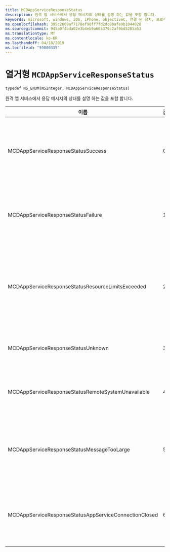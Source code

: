 ```yaml
---
title: MCDAppServiceResponseStatus
description: 원격 앱 서비스에서 응답 메시지의 상태를 설명 하는 값을 포함 합니다.
keywords: microsoft, windows, iOS, iPhone, objectiveC, 연결 된 장치, 프로젝트 로마
ms.openlocfilehash: 395c2669af7178ef90ff7fd2dc8bafe9b1044028
ms.sourcegitcommit: 945a0f4bda02e3b4eb9a665379c2af9bd5285a53
ms.translationtype: MT
ms.contentlocale: ko-KR
ms.lasthandoff: 04/18/2019
ms.locfileid: "59800335"
---
```

# <a name="enum-mcdappserviceresponsestatus"></a>열거형 `MCDAppServiceResponseStatus`

```
typedef NS_ENUM(NSInteger, MCDAppServiceResponseStatus)
```

원격 앱 서비스에서 응답 메시지의 상태를 설명 하는 값을 포함 합니다.

|이름         | 값  | 설명    |                           
|--------|-------------|-----|
|MCDAppServiceResponseStatusSuccess |0| App service는 성공적으로 수신 하 고 메시지를 처리 합니다.|
|MCDAppServiceResponseStatusFailure |1| App service를 받고 메시지를 처리 하지 못했습니다.|
|MCDAppServiceResponseStatusResourceLimitsExceeded |2| App service에는 사용 가능한 리소스가 부족 했기 때문에 종료 되었습니다.|
|MCDAppServiceResponseStatusUnknown |3| 알 수 없는 오류가 발생했습니다.|
|MCDAppServiceResponseStatusRemoteSystemUnavailable |4| 메시지를 보낸 장치를 사용할 수 없는 경우|
|MCDAppServiceResponseStatusMessageTooLarge |5| App service는 너무 크기 때문에 메시지를 처리 하지 못했습니다.|
|MCDAppServiceResponseStatusAppServiceConnectionClosed|6| 앱 서비스 연결에는 응답이 보내지기 전에 닫혔습니다.|